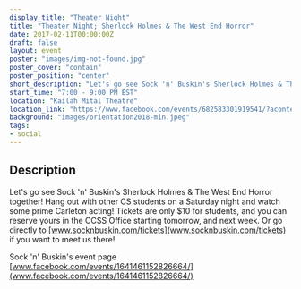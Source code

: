 ```yaml
---
display_title: "Theater Night"
title: "Theater Night; Sherlock Holmes & The West End Horror"
date: 2017-02-11T00:00:00Z
draft: false
layout: event
poster: "images/img-not-found.jpg"
poster_cover: "contain"
poster_position: "center"
short_description: "Let's go see Sock 'n' Buskin's Sherlock Holmes & The West End Horror together!"
start_time: "7:00 - 9:00 PM EST"
location: "Kailah Mital Theatre"
location_link: "https://www.facebook.com/events/682583301919541/?acontext=%7B%22event_action_history%22%3A[%7B%22surface%22%3A%22page%22%7D]%7D"
background: "images/orientation2018-min.jpeg"
tags:
- social
---
```


## Description

Let's go see Sock 'n' Buskin's Sherlock Holmes & The West End Horror together! Hang out with other CS students on a Saturday night and watch some prime Carleton acting! Tickets are only $10 for students, and you can reserve yours in the CCSS Office starting tomorrow, and next week. Or go directly to [www.socknbuskin.com/tickets](www.socknbuskin.com/tickets) if you want to meet us there!

Sock 'n' Buskin's event page
[www.facebook.com/events/1641461152826664/](www.facebook.com/events/1641461152826664/)